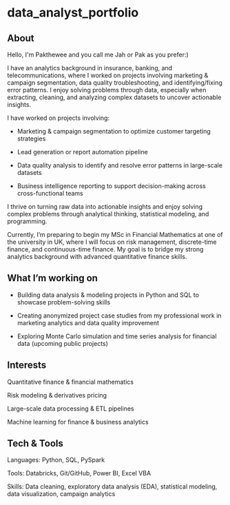 # data_analyst_portfolio


## About
Hello, I'm Pakthewee and you call me Jah or Pak as you prefer:) 

I have an analytics background in insurance, banking, and telecommunications, where I worked on projects involving marketing & campaign segmentation, data quality troubleshooting, and identifying/fixing error patterns.
I enjoy solving problems through data, especially when extracting, cleaning, and analyzing complex datasets to uncover actionable insights.

I have worked on projects involving:

- Marketing & campaign segmentation to optimize customer targeting strategies

- Lead generation or report automation pipeline

- Data quality analysis to identify and resolve error patterns in large-scale datasets

- Business intelligence reporting to support decision-making across cross-functional teams

I thrive on turning raw data into actionable insights and enjoy solving complex problems through analytical thinking, statistical modeling, and programming.

Currently, I’m preparing to begin my MSc in Financial Mathematics at one of the university in UK, where I will focus on risk management, discrete-time finance, and continuous-time finance. My goal is to bridge my strong analytics background with advanced quantitative finance skills.


## What I’m working on
- Building data analysis & modeling projects in Python and SQL to showcase problem-solving skills

- Creating anonymized project case studies from my professional work in marketing analytics and data quality improvement

- Exploring Monte Carlo simulation and time series analysis for financial data (upcoming public projects)


## Interests
Quantitative finance & financial mathematics

Risk modeling & derivatives pricing

Large-scale data processing & ETL pipelines

Machine learning for finance & business analytics


## Tech & Tools
Languages: Python, SQL, PySpark

Tools: Databricks, Git/GitHub, Power BI, Excel VBA

Skills: Data cleaning, exploratory data analysis (EDA), statistical modeling, data visualization, campaign analytics
